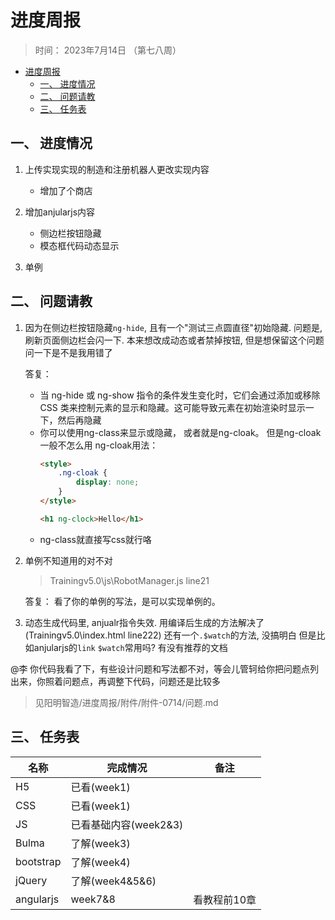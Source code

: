 # 进度周报
> 时间： 2023年7月14日 （第七八周）


<!-- @import "[TOC]" {cmd="toc" depthFrom=1 depthTo=6 orderedList=false} -->

<!-- code_chunk_output -->

- [进度周报](#进度周报)
  - [一、 进度情况](#一--进度情况)
  - [二、 问题请教](#二--问题请教)
  - [三、 任务表](#三--任务表)

<!-- /code_chunk_output -->


## 一、 进度情况
1. 上传实现实现的制造和注册机器人更改实现内容
    + 增加了个商店

2. 增加anjularjs内容
    + 侧边栏按钮隐藏
    + 模态框代码动态显示

3. 单例

## 二、 问题请教
1. 因为在侧边栏按钮隐藏`ng-hide`, 且有一个"测试三点圆直径"初始隐藏. 
    问题是, 刷新页面侧边栏会闪一下. 
    本来想改成动态或者禁掉按钮, 但是想保留这个问题问一下是不是我用错了

    答复：
    + 当 ng-hide 或 ng-show 指令的条件发生变化时，它们会通过添加或移除 CSS 类来控制元素的显示和隐藏。这可能导致元素在初始渲染时显示一下，然后再隐藏
    + 你可以使用ng-class来显示或隐藏， 或者就是ng-cloak。 但是ng-cloak一般不怎么用
        ng-cloak用法：
        ```html 
        <style>
            .ng-cloak {
                display: none;
            }
        </style>

        <h1 ng-clock>Hello</h1>
        ```
    + ng-class就直接写css就行咯

2. 单例不知道用的对不对
    > Trainingv5.0\js\RobotManager.js line21

    答复： 
    看了你的单例的写法，是可以实现单例的。

3. 动态生成代码里, anjualr指令失效. 
    用编译后生成的方法解决了(Trainingv5.0\index.html line222)
    还有一个`.$watch`的方法, 没搞明白
    但是比如anjularjs的`link`  `$watch`常用吗? 有没有推荐的文档


@李 你代码我看了下，有些设计问题和写法都不对，等会儿管轲给你把问题点列出来，你照着问题点，再调整下代码，问题还是比较多
> 见阳明智造/进度周报/附件/附件-0714/问题.md
   
## 三、 任务表
| 名称 | 完成情况 | 备注 | 
| - | - | - | 
| H5 | 已看(week1) | |
| CSS | 已看(week1) | | 
| JS | 已看基础内容(week2&3) | |
| Bulma | 了解(week3) |  |
| bootstrap | 了解(week4) |  | 
| jQuery | 了解(week4&5&6) | |
| angularjs | week7&8 | 看教程前10章 | 

